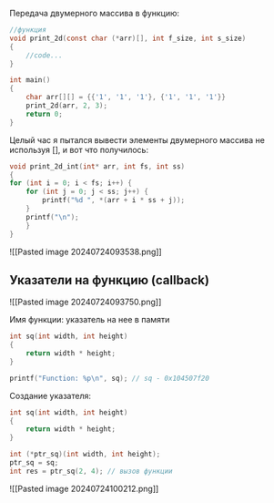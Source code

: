 Передача двумерного массива в функцию: 
```C
//функция 
void print_2d(const char (*arr)[], int f_size, int s_size) 
{
	//code...
}

int main() 
{
	char arr[][] = {{'1', '1', '1'}, {'1', '1', '1'}}
	print_2d(arr, 2, 3); 
	return 0; 
}
```

Целый час я пытался вывести элементы двумерного массива не используя [], и вот что получилось: 
```C
void print_2d_int(int* arr, int fs, int ss)
{
for (int i = 0; i < fs; i++) {
	for (int j = 0; j < ss; j++) {
		printf("%d ", *(arr + i * ss + j));
	}
	printf("\n");
	}
}
```

![[Pasted image 20240724093538.png]]

## Указатели на функцию (callback)
![[Pasted image 20240724093750.png]]

Имя функции: указатель на нее в памяти
```C
int sq(int width, int height)
{
	return width * height;
}

printf("Function: %p\n", sq); // sq - 0x104507f20
```

Создание указателя: 
```C
int sq(int width, int height)
{
	return width * height;
}

int (*ptr_sq)(int width, int height);
ptr_sq = sq;
int res = ptr_sq(2, 4); // вызов функции 
```
![[Pasted image 20240724100212.png]]

